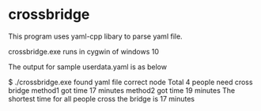 # crossbridge

This program uses yaml-cpp libary to parse yaml file.

crossbridge.exe runs in cygwin of windows 10

The output for sample userdata.yaml is as below

$ ./crossbridge.exe
found yaml file correct node
Total 4 people need cross bridge
method1 got time 17 minutes
method2 got time 19 minutes
The shortest time for all people cross the bridge is 17 minutes
